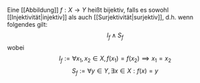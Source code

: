 Eine [[Abbildung]] $f: X \to Y$ heißt bijektiv, falls es sowohl [[Injektivität|injektiv]] als auch [[Surjektivität|surjektiv]], d.h. wenn folgendes gilt:
$$I_f \wedge S_f $$
wobei
$$I_f:= \forall x_1, x_2 \in X, f(x_1) = f(x_2) \implies x_1 = x_2$$
$$S_f:=\forall y \in Y, \exists x \in X : f(x) = y$$